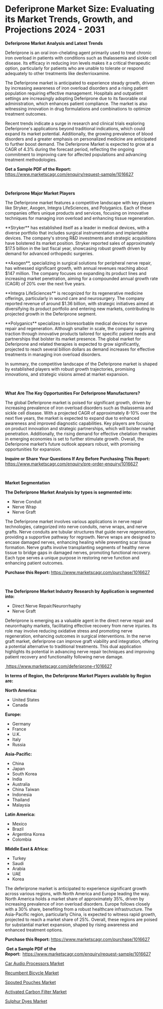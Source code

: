 <p><h1>Deferiprone Market Size: Evaluating its Market Trends, Growth, and Projections 2024 - 2031</h1></p><p><strong>Deferiprone Market Analysis and Latest Trends</strong></p>
<p><p>Deferiprone is an oral iron-chelating agent primarily used to treat chronic iron overload in patients with conditions such as thalassemia and sickle cell disease. Its efficacy in reducing iron levels makes it a critical therapeutic option, particularly for patients who are unable to tolerate or respond adequately to other treatments like desferrioxamine.</p><p>The Deferiprone market is anticipated to experience steady growth, driven by increasing awareness of iron overload disorders and a rising patient population requiring effective management. Hospitals and outpatient settings are increasingly adopting Deferiprone due to its favorable oral administration, which enhances patient compliance. The market is also witnessing innovation in drug formulations and combinations to optimize treatment outcomes.</p><p>Recent trends indicate a surge in research and clinical trials exploring Deferiprone's applications beyond traditional indications, which could expand its market potential. Additionally, the growing prevalence of blood disorders and a greater emphasis on personalized medicine are anticipated to further boost demand. The Deferiprone Market is expected to grow at a CAGR of 4.3% during the forecast period, reflecting the ongoing commitment to improving care for affected populations and advancing treatment methodologies.</p></p>
<p><strong>Get a Sample PDF of the Report:&nbsp;</strong> <a href="https://www.marketscagr.com/enquiry/request-sample/1016627">https://www.marketscagr.com/enquiry/request-sample/1016627</a></p>
<p>&nbsp;</p>
<p><strong>Deferiprone Major Market Players</strong></p>
<p><p>The Deferiprone market features a competitive landscape with key players like Stryker, Axogen, Integra LifeSciences, and Polyganics. Each of these companies offers unique products and services, focusing on innovative techniques for managing iron overload and enhancing tissue regeneration.</p><p>**Stryker** has established itself as a leader in medical devices, with a diverse portfolio that includes surgical instrumentation and implantable devices. The company's strong R&D investments and strategic acquisitions have bolstered its market position. Stryker reported sales of approximately $17.5 billion in the last fiscal year, showcasing robust growth driven by demand for advanced orthopedic surgeries.</p><p>**Axogen**, specializing in surgical solutions for peripheral nerve repair, has witnessed significant growth, with annual revenues reaching about $147 million. The company focuses on expanding its product lines and increasing market penetration, aiming for a compounded annual growth rate (CAGR) of 20% over the next five years. </p><p>**Integra LifeSciences** is recognized for its regenerative medicine offerings, particularly in wound care and neurosurgery. The company reported revenue of around $1.36 billion, with strategic initiatives aimed at diversifying its product portfolio and entering new markets, contributing to projected growth in the Deferiprone segment.</p><p>**Polyganics** specializes in bioresorbable medical devices for nerve repair and regeneration. Although smaller in scale, the company is gaining traction through innovative products tailored for specific patient needs and partnerships that bolster its market presence. The global market for Deferiprone and related therapies is expected to grow significantly, projected to reach several billion dollars as demand increases for effective treatments in managing iron overload disorders. </p><p>In summary, the competitive landscape of the Deferiprone market is shaped by established players with robust growth trajectories, promising innovations, and strategic visions aimed at market expansion.</p></p>
<p>&nbsp;</p>
<p><strong>What Are The Key Opportunities For Deferiprone Manufacturers?</strong></p>
<p><p>The global Deferiprone market is poised for significant growth, driven by increasing prevalence of iron overload disorders such as thalassemia and sickle cell disease. With a projected CAGR of approximately 8-10% over the next five years, the market is expected to expand due to enhanced awareness and improved diagnostic capabilities. Key players are focusing on product innovation and strategic partnerships, which will bolster market penetration. Additionally, the rising demand for effective chelation therapies in emerging economies is set to further stimulate growth. Overall, the Deferiprone market’s future outlook appears robust, with promising opportunities for expansion.</p></p>
<p><strong>Inquire or Share Your Questions If Any Before Purchasing This Report:</strong> <a href="https://www.marketscagr.com/enquiry/pre-order-enquiry/1016627">https://www.marketscagr.com/enquiry/pre-order-enquiry/1016627</a></p>
<p>&nbsp;</p>
<p><strong>Market Segmentation</strong></p>
<p><strong>The Deferiprone Market Analysis by types is segmented into:</strong></p>
<p><ul><li>Nerve Conduit</li><li>Nerve Wrap</li><li>Nerve Graft</li></ul></p>
<p><p>The Deferiprone market involves various applications in nerve repair technologies, categorized into nerve conduits, nerve wraps, and nerve grafts. Nerve conduits are tubular structures that guide nerve regeneration, providing a supportive pathway for regrowth. Nerve wraps are designed to encase damaged nerves, enhancing healing while preventing scar tissue formation. Nerve grafts involve transplanting segments of healthy nerve tissue to bridge gaps in damaged nerves, promoting functional recovery. Each type serves a unique purpose in restoring nerve function and enhancing patient outcomes.</p></p>
<p><strong>Purchase this Report:&nbsp;</strong><a href="https://www.marketscagr.com/purchase/1016627">https://www.marketscagr.com/purchase/1016627</a></p>
<p>&nbsp;</p>
<p><strong>The Deferiprone Market Industry Research by Application is segmented into:</strong></p>
<p><ul><li>Direct Nerve Repair/Neurorrhaphy</li><li>Nerve Graft</li></ul></p>
<p><p>Deferiprone is emerging as a valuable agent in the direct nerve repair and neurorrhaphy markets, facilitating effective recovery from nerve injuries. Its role may involve reducing oxidative stress and promoting nerve regeneration, enhancing outcomes in surgical interventions. In the nerve graft market, deferiprone can improve graft viability and integration, offering a potential alternative to traditional treatments. This dual application highlights its potential in advancing nerve repair techniques and improving patient recovery and functionality following nerve damage.</p></p>
<p><a href="https://www.marketscagr.com/deferiprone-r1016627">&nbsp;https://www.marketscagr.com/deferiprone-r1016627</a></p>
<p><strong>In terms of Region, the Deferiprone Market Players available by Region are:</strong></p>
<p>
    <p> <strong> North America: </strong>
        <ul>
            <li>United States</li>
            <li>Canada</li>
        </ul>
        </p> 
    <p> <strong> Europe: </strong>
        <ul>
            <li>Germany</li>
            <li>France</li>
            <li>U.K.</li>
            <li>Italy</li>
            <li>Russia</li>
        </ul>
        </p> 
    <p> <strong> Asia-Pacific: </strong>
        <ul>
            <li>China</li>
            <li>Japan</li>
            <li>South Korea</li>
            <li>India</li>
            <li>Australia</li>
            <li>China Taiwan</li>
            <li>Indonesia</li>
            <li>Thailand</li>
            <li>Malaysia</li>
        </ul>
        </p> 
    <p> <strong> Latin America: </strong>
        <ul>
            <li>Mexico</li>
            <li>Brazil</li>
            <li>Argentina Korea</li>
            <li>Colombia</li>
        </ul>
        </p> 
    <p> <strong> Middle East & Africa: </strong>
        <ul>
            <li>Turkey</li>
            <li>Saudi</li>
            <li>Arabia</li>
            <li>UAE</li>
            <li>Korea</li>
        </ul>
    </p>
    </p>
<p><p>The deferiprone market is anticipated to experience significant growth across various regions, with North America and Europe leading the way. North America holds a market share of approximately 35%, driven by increasing prevalence of iron overload disorders. Europe follows closely with a 30% share, benefiting from a robust healthcare infrastructure. The Asia-Pacific region, particularly China, is expected to witness rapid growth, projected to reach a market share of 25%. Overall, these regions are poised for substantial market expansion, shaped by rising awareness and enhanced treatment options.</p></p>
<p><strong>Purchase this Report: </strong><a href="https://www.marketscagr.com/purchase/1016627">https://www.marketscagr.com/purchase/1016627</a></p>
<p>&nbsp;<strong>Get a Sample PDF of the Report:&nbsp;&nbsp;</strong><a href="https://www.marketscagr.com/enquiry/request-sample/1016627">https://www.marketscagr.com/enquiry/request-sample/1016627</a></p>
<p><strong></strong></p>
<p><p><a href="https://www.linkedin.com/pulse/car-audio-processors-market-global-share-ranking-overall-ltiwe?trackingId=J78N2odySEKTICbn2p9iwg%3D%3D">Car Audio Processors Market</a></p><p><a href="https://www.linkedin.com/pulse/strategic-market-insights-navigating-global-recumbent-bicycle-9q2oe?trackingId=%2FzT99GCiTgyXnamUUTXhcw%3D%3D">Recumbent Bicycle Market</a></p><p><a href="https://issuu.com/reportprime-2/docs/spouted-pouches-market-size-2030.pp_7279752cc1225c">Spouted Pouches Market</a></p><p><a href="https://medium.com/@christopher.fisher66709/this-report-on-activated-carbon-filter-market-is-a-comprehensive-analysis-of-market-shares-1726417695ee">Activated Carbon Filter Market</a></p><p><a href="https://issuu.com/reportprime-2/docs/sulphur-dyes-market-size-2030.pptx_0fd1602e029813">Sulphur Dyes Market</a></p></p>